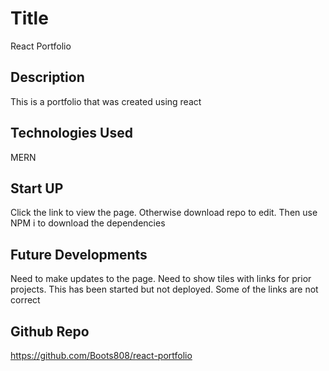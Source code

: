 # Title

React Portfolio

## Description

This is a portfolio that was created using react

## Technologies Used

MERN

## Start UP

Click the link to view the page. Otherwise download repo to edit. Then use NPM i to download the dependencies

## Future Developments

Need to make updates to the page. Need to show tiles with links for prior projects. This has been started but not deployed. Some of the links are not correct

## Github Repo

<https://github.com/Boots808/react-portfolio>
